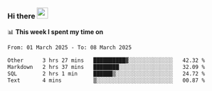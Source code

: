 ### Hi there <a href="https://www.gautamkrishnar.com/"><img src="https://media.giphy.com/media/hvRJCLFzcasrR4ia7z/giphy.gif" width="25px"></a>

📊 **This week I spent my time on**

<!--START_SECTION:waka-->

```txt
From: 01 March 2025 - To: 08 March 2025

Other      3 hrs 27 mins   ██████████▓░░░░░░░░░░░░░░   42.32 %
Markdown   2 hrs 37 mins   ████████░░░░░░░░░░░░░░░░░   32.09 %
SQL        2 hrs 1 min     ██████▒░░░░░░░░░░░░░░░░░░   24.72 %
Text       4 mins          ▒░░░░░░░░░░░░░░░░░░░░░░░░   00.87 %
```

<!--END_SECTION:waka-->

